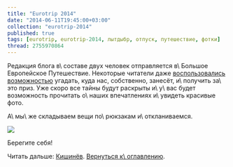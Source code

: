 ```yaml
---
title: "Eurotrip 2014"
date: "2014-06-11T19:45:00+03:00"
collection: "eurotrip-2014"
published: true
tags: [eurotrip, eurotrip-2014, лытдыбр, отпуск, путешествие, фотки]
thread: 2755970864
---
```


Редакция блога в\ составе двух человек отправляется в\ Большое Европейское Путешествие. Некоторые читатели даже
[воспользовались возможностью][contest] угадать, куда нас, собственно, занесёт, и\ получить за\ это приз. Уже скоро все 
тайны будут раскрыты и\ у\ вас будет возможность прочитать о\ наших впечатлениях и\ увидеть красивые фото.

А\ мы\ же складываем вещи по\ рюкзакам и\ откланиваемся.

![](/images/travel/2014-06-eurotrip/start-packing.jpg)

Берегите себя!  

Читать дальше: [Кишинёв](/post/eurotrip-2014-chisinau/). [Вернуться к\ оглавлению](/post/eurotrip-2014/).

[contest]: /post/two-years-contest/
